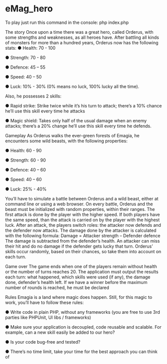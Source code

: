# eMag_hero
To play just run this command in the console: php index.php

The story
Once upon a time there was a great hero, called Orderus, with some strengths and weaknesses,
as all heroes have.
After battling all kinds of monsters for more than a hundred years, Orderus now has the
following stats:
● Health: 70 - 100

● Strength: 70 - 80

● Defence: 45 – 55

● Speed: 40 – 50

● Luck: 10% - 30% (0% means no luck, 100% lucky all the time).

Also, he possesses 2 skills:

● Rapid strike: Strike twice while it’s his turn to attack; there’s a 10% chance he’ll use this skill
every time he attacks

● Magic shield: Takes only half of the usual damage when an enemy attacks; there’s a 20%
change he’ll use this skill every time he defends.

Gameplay
As Orderus walks the ever-green forests of Emagia, he encounters some wild beasts, with the
following properties:

● Health: 60 - 90

● Strength: 60 - 90

● Defence: 40 – 60

● Speed: 40 – 60

● Luck: 25% - 40%


You’ll have to simulate a battle between Orderus and a wild beast, either at command line or
using a web browser. On every battle, Orderus and the beast must be initialized with random
properties, within their ranges.
The first attack is done by the player with the higher speed. If both players have the same speed,
than the attack is carried on by the player with the highest luck. After an attack, the players switch
roles: the attacker now defends and the defender now attacks.
The damage done by the attacker is calculated with the following formula:
Damage = Attacker strength – Defender defence
The damage is subtracted from the defender’s health. An attacker can miss their hit and do no
damage if the defender gets lucky that turn.
Orderus’ skills occur randomly, based on their chances, so take them into account on each turn.

Game over
The game ends when one of the players remain without health or the number of turns reaches 20.
The application must output the results each turn: what happened, which skills were used (if any),
the damage done, defender’s health left.
If we have a winner before the maximum number of rounds is reached, he must be declared

Rules
Emagia is a land where magic does happen. Still, for this magic to work, you’ll have to follow these
rules:

● Write code in plain PHP, without any frameworks (you are free to use 3rd parties like
PHPUnit, UI libs / frameworks)

● Make sure your application is decoupled, code reusable and scalable. For example, can a
new skill easily be added to our hero?

● Is your code bug-free and tested?

● There’s no time limit, take your time for the best approach you can think of

